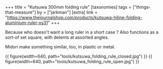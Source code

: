 +++
title = "Kutsuwa 300mm folding rule"
[taxonomies]
tags = ["things-that-measure"]
by = ["jarkman"]
[extra]
link = "https://www.thejournalshop.com/products/kutsuwa-hiline-folding-aluminium-ruler-xs31"
+++

Because who doesn't want a long ruler in a short case ? Also functions as a sort-of set square, with detents at assorted angles.

Midori make something similar, too, in plastic or metal.

{{ figure(width=640, path="tools/kutsuwa_folding_rule_closed.jpg") }}
{{ figure(width=640, path="tools/kutsuwa_folding_rule_open.jpg") }}
